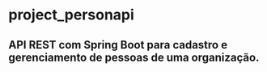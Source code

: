 # project_personapi

## API REST com Spring Boot para cadastro e gerenciamento de pessoas de uma organização.
